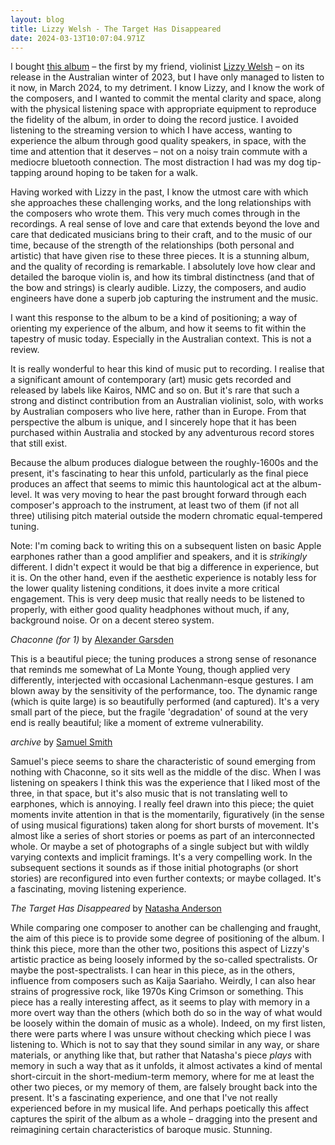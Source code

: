 ```yaml
---
layout: blog
title: Lizzy Welsh - The Target Has Disappeared
date: 2024-03-13T10:07:04.971Z
---
```

I bought [this album](https://discreeteditions.bandcamp.com/album/the-target-has-disappeared) – the first by my friend, violinist [Lizzy Welsh](http://www.lizzywelsh.com) – on its release in the Australian winter of 2023, but I have only managed to listen to it now, in March 2024, to my detriment. I know Lizzy, and I know the work of the composers, and I wanted to commit the mental clarity and space, along with the physical listening space with appropriate equipment to reproduce the fidelity of the album, in order to doing the record justice. I avoided listening to the streaming version to which I have access, wanting to experience the album through good quality speakers, in space, with the time and attention that it deserves – not on a noisy train commute with a mediocre bluetooth connection. The most distraction I had was my dog tip-tapping around hoping to be taken for a walk.

Having worked with Lizzy in the past, I know the utmost care with which she approaches these challenging works, and the long relationships with the composers who wrote them. This very much comes through in the recordings. A real sense of love and care that extends beyond the love and care that dedicated musicians bring to their craft, and to the music of our time, because of the strength of the relationships (both personal and artistic) that have given rise to these three pieces. It is a stunning album, and the quality of recording is remarkable. I absolutely love how clear and detailed the baroque violin is, and how its timbral distinctness (and that of the bow and strings) is clearly audible. Lizzy, the composers, and audio engineers have done a superb job capturing the instrument and the music.

I want this response to the album to be a kind of positioning; a way of orienting my experience of the album, and how it seems to fit within the tapestry of music today. Especially in the Australian context. This is not a review.

It is really wonderful to hear this kind of music put to recording. I realise that a significant amount of contemporary (art) music gets recorded and released by labels like Kairos, NMC and so on. But it's rare that such a strong and distinct contribution from an Australian violinist, solo, with works by Australian composers who live here, rather than in Europe.  From that perspective the album is unique, and I sincerely hope that it has been purchased within Australia and stocked by any adventurous record stores that still exist. 

Because the album produces dialogue between the roughly-1600s and the present, it's fascinating to hear this unfold, particularly as the final piece produces an affect that seems to mimic this hauntological act at the album-level. It was very moving to hear the past brought forward through each composer's approach to the instrument, at least two of them (if not all three) utilising pitch material outside the modern chromatic equal-tempered tuning. 

Note: I'm coming back to writing this on a subsequent listen on basic Apple earphones rather than a good amplifier and speakers, and it is *strikingly* different. I didn't expect it would be that big a difference in experience, but it is. On the other hand, even if the aesthetic experience is notably less for the lower quality listening conditions, it does invite a more critical engagement. This is very deep music that really needs to be listened to properly, with either good quality headphones without much, if any, background noise. Or on a decent stereo system.

*Chaconne (for 1)* by [Alexander Garsden](http://www.alexandergarsden.com)

This is a beautiful piece; the tuning produces a strong sense of resonance that reminds me somewhat of La Monte Young, though applied very differently, interjected with occasional Lachenmann-esque gestures. I am blown away by the sensitivity of the performance, too. The dynamic range (which is quite large) is so beautifully performed (and captured). It's a very small part of the piece, but the fragile 'degradation' of sound at the very end is really beautiful; like a moment of extreme vulnerability. 

*archive* by [Samuel Smith](https://samuel-smith-composer.com)

Samuel's piece seems to share the characteristic of sound emerging from nothing with Chaconne, so it sits well as the middle of the disc. When I was listening on speakers I think this was the experience that I liked most of the three, in that space, but it's also music that is not translating well to earphones, which is annoying. I really feel drawn into this piece; the quiet moments invite attention in that is the momentarily, figuratively (in the sense of using musical figurations) taken along for short bursts of movement. It's almost like a series of short stories or poems as part of an interconnected whole. Or maybe a set of photographs of a single subject but with wildly varying contexts and implicit framings. It's a very compelling work. In the subsequent sections it sounds as if those initial photographs (or short stories) are reconfigured into even further contexts; or maybe collaged. It's a fascinating, moving listening experience.

*The Target Has Disappeared* by [Natasha Anderson](https://www.natashaanderson.net) 

While comparing one composer to another can be challenging and fraught, the aim of this piece is to provide some degree of positioning of the album. I think this piece, more than the other two, positions this aspect of Lizzy's artistic practice as being loosely informed by the so-called spectralists. Or maybe the post-spectralists. I can hear in this piece, as in the others, influence from composers such as Kaija Saariaho. Weirdly, I can also hear strains of progressive rock, like 1970s King Crimson or something. This piece has a really interesting affect, as it seems to play with memory in a more overt way than the others (which both do so in the way of what would be loosely within the domain of music as a whole). Indeed, on my first listen, there were parts where I was unsure without checking which piece I was listening to. Which is not to say that they sound similar in any way, or share materials, or anything like that, but rather that Natasha's piece *plays* with memory in such a way that as it unfolds, it almost activates a kind of mental short-circuit in the short-medium-term memory, where for me at least the other two pieces, or my memory of them, are falsely brought back into the present. It's a fascinating experience, and one that I've not really experienced before in my musical life. And perhaps poetically this affect captures the spirit of the album as a whole – dragging into the present and reimagining certain characteristics of baroque music. Stunning.

